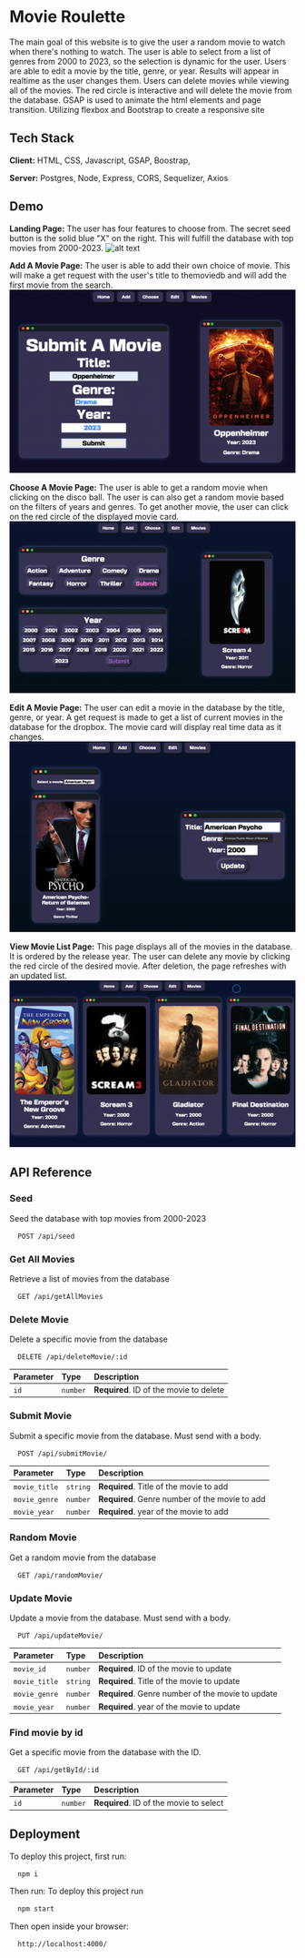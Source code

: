 # Movie Roulette

The main goal of this website is to give the user a random movie to watch when there's nothing to watch. The user is able to select from a list of genres from 2000 to 2023, so the selection is dynamic for the user. Users are able to edit a movie by the title, genre, or year. Results will appear in realtime as the user changes them. Users can delete movies while viewing all of the movies. The red circle is interactive and will delete the movie from the database. GSAP is used to animate the html elements and page transition. Utilizing flexbox and Bootstrap to create a responsive site


## Tech Stack

**Client:** HTML, CSS, Javascript, GSAP, Boostrap, 

**Server:** Postgres, Node, Express, CORS, Sequelizer, Axios



## Demo 
**Landing Page:**
The user has four features to choose from. The secret seed button is the solid blue "X" on the right. This will fulfill the database with top movies from 2000-2023. 
![alt text](https://github.com/mitchnguyen1/capstone-bp8/blob/main/planning/demo%20media/index.gif?raw=true)

**Add A Movie Page:**
The user is able to add their own choice of movie. This will make a get request with the user's title to themoviedb and will add the first movie from the search.
![alt text](https://github.com/mitchnguyen1/capstone-bp8/blob/main/planning/demo%20media/submit.png?raw=true)

**Choose A Movie Page:**
The user is able to get a random movie when clicking on the disco ball. The user is can also get a random movie based on the filters of years and genres. To get another movie, the user can click on the red circle of the displayed movie card.
![alt text](https://github.com/mitchnguyen1/capstone-bp8/blob/main/planning/demo%20media/random.png?raw=true)


**Edit A Movie Page:**
The user can edit a movie in the database by the title, genre, or year. A get request is made to get a list of current movies in the database for the dropbox. The movie card will display real time data as it changes. 
![alt text](https://github.com/mitchnguyen1/capstone-bp8/blob/main/planning/demo%20media/update.png?raw=true)

**View Movie List Page:**
This page displays all of the movies in the database. It is ordered by the release year. The user can delete any movie by clicking the red circle of the desired movie. After deletion, the page refreshes with an updated list.
![alt text](https://github.com/mitchnguyen1/capstone-bp8/blob/main/planning/demo%20media/movies.png?raw=true)

## API Reference


### Seed
Seed the database with top movies from 2000-2023

```http
  POST /api/seed
```


### Get All Movies
Retrieve a list of movies from the database

```http
  GET /api/getAllMovies
```


### Delete Movie
Delete a specific movie from the database

```http
  DELETE /api/deleteMovie/:id
```

| Parameter | Type     | Description                       |
| :-------- | :------- | :-------------------------------- |
| `id`      | `number` | **Required**. ID of the movie to delete |



### Submit Movie
Submit a specific movie from the database. Must send with a body.

```http
  POST /api/submitMovie/
```

| Parameter | Type     | Description                       |
| :-------- | :------- | :-------------------------------- |
| `movie_title`| `string` | **Required**. Title of the movie to add |
| `movie_genre`|`number`|**Required**. Genre number of the movie to add |
| `movie_year`|`number`|**Required**. year of the movie to add |

### Random Movie
Get a random movie from the database

```http
  GET /api/randomMovie/
```

### Update Movie
Update a movie from the database. Must send with a body.

```http
  PUT /api/updateMovie/
```
| Parameter | Type     | Description                       |
| :-------- | :------- | :-------------------------------- |
| `movie_id`| `number` | **Required**. ID of the movie to update|
| `movie_title`| `string` | **Required**. Title of the movie to update|
| `movie_genre`|`number`|**Required**. Genre number of the movie to update|
| `movie_year`|`number`|**Required**. year of the movie to update|


### Find movie by id
Get a specific movie from the database with the ID.

```http
  GET /api/getById/:id
```
| Parameter | Type     | Description                       |
| :-------- | :------- | :-------------------------------- |
| `id`      | `number` | **Required**. ID of the movie to select |








## Deployment

To deploy this project, first run:

```bash
  npm i
```

Then run: 
To deploy this project run

```bash
  npm start
```

Then open inside your browser:
```bash
  http://localhost:4000/
```
